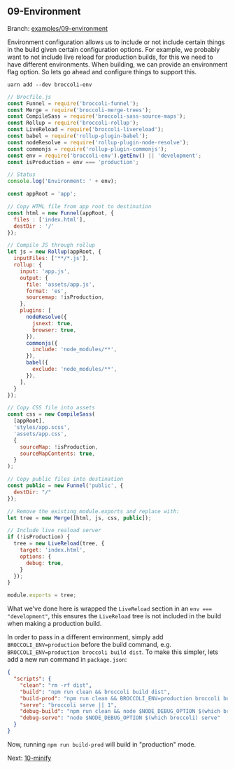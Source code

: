 ## 09-Environment

Branch: [examples/09-environment](https://github.com/oligriffiths/broccolijs-tutorial/tree/examples/09-environment)


Environment configuration allows us to include or not include certain things in the build given certain
configuration options. For example, we probably want to not include live reload for production builds,
for this we need to have different environments. When building, we can provide an environment flag option.
So lets go ahead and configure things to support this.

```
uarn add --dev broccoli-env
```

```js
// Brocfile.js
const Funnel = require('broccoli-funnel');
const Merge = require('broccoli-merge-trees');
const CompileSass = require('broccoli-sass-source-maps');
const Rollup = require('broccoli-rollup');
const LiveReload = require('broccoli-livereload');
const babel = require('rollup-plugin-babel');
const nodeResolve = require('rollup-plugin-node-resolve');
const commonjs = require('rollup-plugin-commonjs');
const env = require('broccoli-env').getEnv() || 'development';
const isProduction = env === 'production';

// Status
console.log('Environment: ' + env);

const appRoot = 'app';

// Copy HTML file from app root to destination
const html = new Funnel(appRoot, {
  files : ['index.html'],
  destDir : '/'
});

// Compile JS through rollup
let js = new Rollup(appRoot, {
  inputFiles: ['**/*.js'],
  rollup: {
    input: 'app.js',
    output: {
      file: 'assets/app.js',
      format: 'es',
      sourcemap: !isProduction,
    },
    plugins: [
      nodeResolve({
        jsnext: true,
        browser: true,
      }),
      commonjs({
        include: 'node_modules/**',
      }),
      babel({
        exclude: 'node_modules/**',
      }),
    ],
  }
});

// Copy CSS file into assets
const css = new CompileSass(
  [appRoot],
  'styles/app.scss',
  'assets/app.css',
  {
    sourceMap: !isProduction,
    sourceMapContents: true,
  }
);

// Copy public files into destination
const public = new Funnel('public', {
  destDir: "/"
});

// Remove the existing module.exports and replace with:
let tree = new Merge([html, js, css, public]);

// Include live reaload server
if (!isProduction) {
  tree = new LiveReload(tree, {
    target: 'index.html',
    options: {
      debug: true,
    }
  });
}

module.exports = tree;
```

What we've done here is wrapped the `LiveReload` section in an `env === "development"`, this ensures the `LiveReload`
tree is not included in the build when making a production build.

In order to pass in a different environment, simply add `BROCCOLI_ENV=production` before the build command, e.g.
`BROCCOLI_ENV=production broccoli build dist`. To make this simpler, lets add a new run command in `package.json`:

```json
{
  "scripts": {
    "clean": "rm -rf dist",
    "build": "npm run clean && broccoli build dist",
    "build-prod": "npm run clean && BROCCOLI_ENV=production broccoli build dist",
    "serve": "broccoli serve || 1",
    "debug-build": "npm run clean && node $NODE_DEBUG_OPTION $(which broccoli) build dist",
    "debug-serve": "node $NODE_DEBUG_OPTION $(which broccoli) serve"
  }
}
```

Now, running `npm run build-prod` will build in "production" mode.

Next: [10-minify](/docs/10-minify.md)
